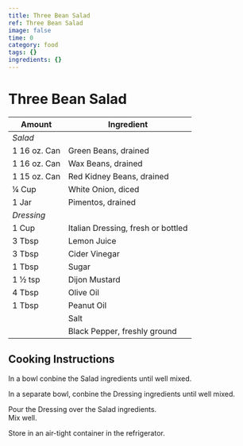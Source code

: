 ```yaml
---
title: Three Bean Salad
ref: Three Bean Salad
image: false
time: 0
category: food
tags: {}
ingredients: {}
---
```

# Three Bean Salad  
  
Amount | Ingredient  
|----|----|
*Salad*  |
1 16 oz. Can | Green Beans, drained  
1 16 oz. Can | Wax Beans, drained  
1 15 oz. Can | Red Kidney Beans, drained  
¼ Cup | White Onion, diced  
1 Jar | Pimentos, drained  
*Dressing*  |
1 Cup | Italian Dressing, fresh or bottled  
3 Tbsp | Lemon Juice  
3 Tbsp | Cider Vinegar  
1 Tbsp | Sugar  
1 ½ tsp | Dijon Mustard  
4 Tbsp | Olive Oil  
1 Tbsp | Peanut Oil  
|| Salt  
|| Black Pepper, freshly ground  
  
## Cooking Instructions  
  
In a bowl conbine the Salad ingredients until well mixed.  
  
In a separate bowl, conbine the Dressing ingredients until well mixed.  
  
Pour the Dressing over the Salad ingredients.  
Mix well.  
  
Store in an air-tight container in the refrigerator.  
  
  
  
  
  